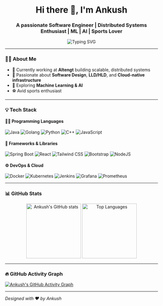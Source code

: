 <!-- Hi there 👋 -->
<h1 align="center">Hi there 👋, I'm Ankush</h1>
<h3 align="center">A passionate Software Engineer | Distributed Systems Enthusiast | ML | AI | Sports Lover</h3>

<p align="center">
  <img src="https://readme-typing-svg.herokuapp.com?font=Fira+Code&duration=2000&pause=1000&center=true&width=435&lines=I+love+solving+real+problems;Designing+Scalable+Distributed+Systems;Cloud-Native+Engineer;Always+Learning+New+Things" alt="Typing SVG" />
</p>

---

### 🧑‍💻 About Me

- 🔭 Currently working at **Altengt** building scalable, distributed systems  
- 🚀 Passionate about **Software Design**, **LLD/HLD**, and **Cloud-native infrastructure**
- 🧠 Exploring **Machine Learning & AI**
- ⚽ Avid sports enthusiast

---

### 💡 Tech Stack

#### 👨‍💻 Programming Languages
![Java](https://img.shields.io/badge/Java-007396?style=for-the-badge&logo=java&logoColor=white)
![Golang](https://img.shields.io/badge/Go-00ADD8?style=for-the-badge&logo=go&logoColor=white)
![Python](https://img.shields.io/badge/Python-FFD43B?style=for-the-badge&logo=python&logoColor=blue)
![C++](https://img.shields.io/badge/C++-00599C?style=for-the-badge&logo=c%2B%2B&logoColor=white)
![JavaScript](https://img.shields.io/badge/JavaScript-F7DF1E?style=for-the-badge&logo=javascript&logoColor=black)

#### 🚀 Frameworks & Libraries
![Spring Boot](https://img.shields.io/badge/SpringBoot-6DB33F?style=for-the-badge&logo=springboot&logoColor=white)
![React](https://img.shields.io/badge/React-20232A?style=for-the-badge&logo=react&logoColor=61DAFB)
![Tailwind CSS](https://img.shields.io/badge/TailwindCSS-38B2AC?style=for-the-badge&logo=tailwind-css&logoColor=white)
![Bootstrap](https://img.shields.io/badge/Bootstrap-563D7C?style=for-the-badge&logo=bootstrap&logoColor=white)
![NodeJS](https://img.shields.io/badge/Node.js-339933?style=for-the-badge&logo=nodedotjs&logoColor=white)

#### ⚙️ DevOps & Cloud
![Docker](https://img.shields.io/badge/Docker-2496ED?style=for-the-badge&logo=docker&logoColor=white)
![Kubernetes](https://img.shields.io/badge/Kubernetes-326CE5?style=for-the-badge&logo=kubernetes&logoColor=white)
![Jenkins](https://img.shields.io/badge/Jenkins-D24939?style=for-the-badge&logo=jenkins&logoColor=white)
![Grafana](https://img.shields.io/badge/Grafana-F46800?style=for-the-badge&logo=grafana&logoColor=white)
![Prometheus](https://img.shields.io/badge/Prometheus-E6522C?style=for-the-badge&logo=prometheus&logoColor=white)

---

### 📊 GitHub Stats

<p align="center">
  <img src="https://github-readme-stats.vercel.app/api?username=Ankushryuga&show_icons=true&theme=tokyonight" alt="Ankush's GitHub stats" height="180em"/>
  <img src="https://github-readme-stats.vercel.app/api/top-langs/?username=Ankushryuga&layout=compact&theme=tokyonight" alt="Top Languages" height="180em"/>
</p>

---

### 🔥 GitHub Activity Graph

[![Ankush's GitHub Activity Graph](https://github-readme-activity-graph.vercel.app/graph?username=Ankushryuga&theme=tokyo-night)](https://github.com/ashutosh00710/github-readme-activity-graph)

---


*Designed with ❤️ by Ankush*
